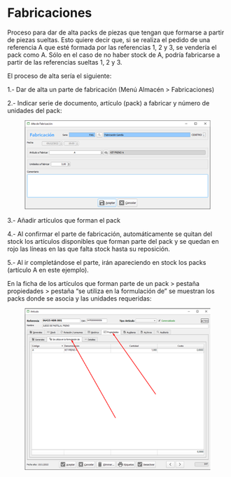 # Fabricaciones

Proceso para dar de alta packs de piezas que tengan que formarse a partir de piezas sueltas. Esto quiere decir que, si se realiza el pedido de una referencia A que esté formada por las referencias 1, 2 y 3, se vendería el pack como A. Sólo en el caso de no haber stock de A, podría fabricarse a partir de las referencias sueltas 1, 2 y 3.

&#x20;El proceso de alta sería el siguiente:

1.- Dar de alta un parte de fabricación (Menú Almacén > Fabricaciones)

2.- Indicar serie de documento, artículo (pack) a fabricar y número de unidades del pack:

<figure><img src="../../.gitbook/assets/imagen (5) (6) (1) (1).png" alt=""><figcaption></figcaption></figure>

3.- Añadir artículos que forman el pack

4.- Al confirmar el parte de fabricación, automáticamente se quitan del stock los artículos disponibles que forman parte del pack y se quedan en rojo las líneas en las que falta stock hasta su reposición.

5.- Al ir completándose el parte, irán apareciendo en stock los packs (artículo A en este ejemplo).

En la ficha de los artículos que forman parte de un pack > pestaña propiedades > pestaña “se utiliza en la formulación de” se muestran los packs donde se asocia y las unidades requeridas:

<figure><img src="../../.gitbook/assets/imagen (72).png" alt=""><figcaption></figcaption></figure>
